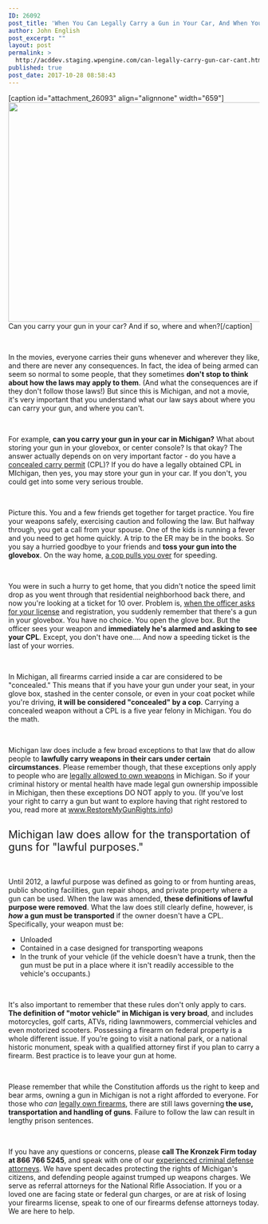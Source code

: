 ```yaml
---
ID: 26092
post_title: 'When You Can Legally Carry a Gun in Your Car, And When You Can&#8217;t!'
author: John English
post_excerpt: ""
layout: post
permalink: >
  http://acddev.staging.wpengine.com/can-legally-carry-gun-car-cant.html
published: true
post_date: 2017-10-28 08:58:43
---
```

[caption id="attachment_26093" align="alignnone" width="659"]<img class=" wp-image-26093" src="http://acddev.staging.wpengine.com/wp-content/uploads/2017/10/gun-1678989_640-300x200.jpg" alt="" width="659" height="439" /> Can you carry your gun in your car? And if so, where and when?[/caption]

&nbsp;

<span style="font-weight: 400;">In the movies, everyone carries their guns whenever and wherever they like, and there are never any consequences. In fact, the idea of being armed can seem so normal to some people, that they sometimes </span><b>don't stop to think about how the laws may apply to them</b><span style="font-weight: 400;">. (And what the consequences are if they don't follow those laws!) But since this is Michigan, and not a movie, it's very important that you understand what our law says about where you can carry your gun, and where you can't. </span>

&nbsp;

<span style="font-weight: 400;">For example, </span><b>can you carry your gun in your car in Michigan?</b><span style="font-weight: 400;"> What about storing your gun in your glovebox, or center console? Is that okay? The answer actually depends on on very important factor - do you have a </span><a href="https://acddev.staging.wpengine.com/carrying-concealed-weapon-michigan-firearm-attorneys.html"><span style="font-weight: 400;">concealed carry permit</span></a><span style="font-weight: 400;"> (CPL)? If you do have a legally obtained CPL in MIchigan, then yes, you may store your gun in your car. If you don't, you could get into some very serious trouble.</span>

&nbsp;

<span style="font-weight: 400;">Picture this. You and a few friends get together for target practice. You fire your weapons safely, exercising caution and following the law. But halfway through, you get a call from your spouse. One of the kids is running a fever and you need to get home quickly. A trip to the ER may be in the books. So you say a hurried goodbye to your friends and </span><b>toss your gun into the glovebox</b><span style="font-weight: 400;">. On the way home, </span><a href="https://acddev.staging.wpengine.com/police-mistakes.html"><span style="font-weight: 400;">a cop pulls you over</span></a><span style="font-weight: 400;"> for speeding. </span>

&nbsp;

<span style="font-weight: 400;">You were in such a hurry to get home, that you didn't notice the speed limit drop as you went through that residential neighborhood back there, and now you're looking at a ticket for 10 over. Problem is, </span><a href="https://acddev.staging.wpengine.com/searches.html"><span style="font-weight: 400;">when the officer asks for your license</span></a><span style="font-weight: 400;"> and registration, you suddenly remember that there's a gun in your glovebox. You have no choice. You open the glove box. But the officer sees your weapon and </span><b>immediately he's alarmed and asking to see your CPL</b><span style="font-weight: 400;">. Except, you don't have one…. And now a speeding ticket is the last of your worries. </span>

&nbsp;

<span style="font-weight: 400;">In Michigan, all firearms carried inside a car are considered to be "concealed." This means that if you have your gun under your seat, in your glove box, stashed in the center console, or even in your coat pocket while you're driving, </span><b>it will be considered "concealed" by a cop</b><span style="font-weight: 400;">. Carrying a concealed weapon without a CPL is a five year felony in Michigan. You do the math.</span>

&nbsp;

<span style="font-weight: 400;">Michigan law does include a few broad exceptions to that law that do allow people to </span><b>lawfully carry weapons in their cars under certain circumstances</b><span style="font-weight: 400;">. Please remember though, that these exceptions only apply to people who are </span><a href="https://acddev.staging.wpengine.com/firearm-charges.html"><span style="font-weight: 400;">legally allowed to own weapons</span></a><span style="font-weight: 400;"> in Michigan. So if your criminal history or mental health have made legal gun ownership impossible in Michigan, then these exceptions DO NOT apply to you. (If you’ve lost your right to carry a gun but want to explore having that right restored to you, read more at </span><a href="http://www.restoremygunrights.info"><span style="font-weight: 400;">www.RestoreMyGunRights.info</span></a><span style="font-weight: 400;">)  </span>
<h2></h2>
<h2><span style="font-weight: 400;">Michigan law does allow for the transportation of guns for "lawful purposes." </span></h2>
&nbsp;

<span style="font-weight: 400;">Until 2012, a lawful purpose was defined as going to or from hunting areas, public shooting facilities, gun repair shops, and private property where a gun can be used. When the law was amended, </span><b>these definitions of lawful purpose were removed</b><span style="font-weight: 400;">. What the law does still clearly define, however, is </span><b><i>how</i></b><b> a gun must be transported</b><span style="font-weight: 400;"> if the owner doesn't have a CPL. Specifically, your weapon must be:</span>
<ul>
 	<li style="font-weight: 400;"><span style="font-weight: 400;">Unloaded</span></li>
 	<li style="font-weight: 400;"><span style="font-weight: 400;">Contained in a case designed for transporting weapons</span></li>
 	<li style="font-weight: 400;"><span style="font-weight: 400;">In the trunk of your vehicle (if the vehicle doesn't have a trunk, then the gun must be put in a place where it isn't readily accessible to the vehicle's occupants.)</span></li>
</ul>
&nbsp;

<span style="font-weight: 400;">It's also important to remember that these rules don't only apply to cars. </span><b>The definition of "motor vehicle" in Michigan is very broad</b><span style="font-weight: 400;">, and includes motorcycles, golf carts, ATVs, riding lawnmowers, commercial vehicles and even motorized scooters. Possessing a firearm on federal property is a whole different issue. If you’re going to visit a national park, or a national historic monument, speak with a qualified attorney first if you plan to carry a firearm. Best practice is to leave your gun at home. </span>

&nbsp;

<span style="font-weight: 400;">Please remember that while the Constitution affords us the right to keep and bear arms, owning a gun in Michigan is not a right afforded to everyone. For those who </span><i><span style="font-weight: 400;">can</span></i> <a href="https://acddev.staging.wpengine.com/gun-right-restoration.html"><span style="font-weight: 400;">legally own firearms</span></a><span style="font-weight: 400;">, there are still laws governing</span><b> the use, transportation and handling of guns</b><span style="font-weight: 400;">. Failure to follow the law can result in lengthy prison sentences.</span>

&nbsp;

<span style="font-weight: 400;">If you have any questions or concerns, please </span><b>call The Kronzek Firm today at 866 766 5245</b><span style="font-weight: 400;">, and speak with one of our </span><a href="https://acddev.staging.wpengine.com/trial-attorneys.html"><span style="font-weight: 400;">experienced criminal defense attorneys</span></a><span style="font-weight: 400;">. We have spent decades protecting the rights of Michigan's citizens, and defending people against trumped up weapons charges. We serve as referral attorneys for the National Rifle Association. If you or a loved one are facing state or federal gun charges, or are at risk of losing your firearms license, speak to one of our firearms defense attorneys today. We are here to help.</span>

&nbsp;